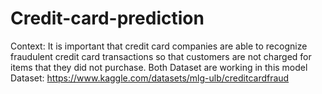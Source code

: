 # Credit-card-prediction
Context:
It is important that credit card companies are able to recognize fraudulent credit card transactions so that customers are not charged for items that they did not purchase.
Both Dataset are working in this model
Dataset: https://www.kaggle.com/datasets/mlg-ulb/creditcardfraud
